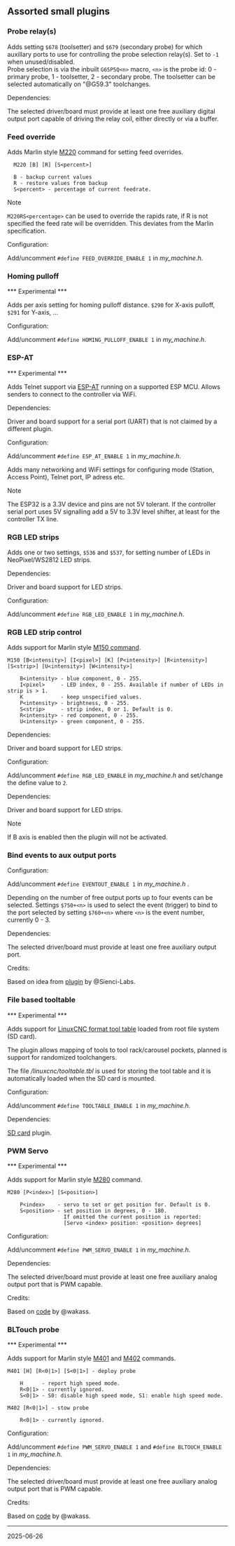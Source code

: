 ## Assorted small plugins

### Probe relay(s)

Adds setting `$678` \(toolsetter\) and `$679` \(secondary probe\) for which auxillary ports to use for controlling the probe selection relay(s). Set to `-1` when unused/disabled.  
Probe selection is via the inbuilt `G65P5Q<n>` macro, `<n>` is the probe id: 0 - primary probe, 1 - toolsetter, 2 - secondary probe.
The toolsetter can be selected automatically on "@G59.3" toolchanges.

Dependencies:

The selected driver/board must provide at least one free auxiliary digital output port capable of driving the relay coil, either directly or via a buffer.

### Feed override

Adds Marlin style [M220](https://marlinfw.org/docs/gcode/M220.html) command for setting feed overrides.

```
  M220 [B] [R] [S<percent>]

  B - backup current values
  R - restore values from backup
  S<percent> - percentage of current feedrate.
```
> [!NOTE]
> `M220RS<percentage>` can be used to override the rapids rate, if R is not specified the feed rate will be overridden. This deviates from the Marlin specification.

Configuration:

Add/uncomment `#define FEED_OVERRIDE_ENABLE 1` in _my_machine.h_.

### Homing pulloff

*** Experimental ***

Adds per axis setting for homing pulloff distance. `$290` for X-axis pulloff, `$291` for Y-axis, ...

Configuration:

Add/uncomment `#define HOMING_PULLOFF_ENABLE 1` in _my_machine.h_.

### ESP-AT

*** Experimental ***

Adds Telnet support via [ESP-AT](https://docs.espressif.com/projects/esp-at/en/latest/esp32/Get_Started/index.html) running on a supported ESP MCU.
Allows senders to connect to the controller via WiFi.

Dependencies:

Driver and board support for a serial port \(UART\) that is not claimed by a different plugin.

Configuration:

Add/uncomment `#define ESP_AT_ENABLE 1` in _my_machine.h_.

Adds many networking and WiFi settings for configuring mode \(Station, Access Point\), Telnet port, IP adress etc.

> [!NOTE]
> The ESP32 is a 3.3V device and pins are not 5V tolerant. If the controller serial port uses 5V signalling add a 5V to 3.3V level shifter, at least for the controller TX line.

### RGB LED strips

Adds one or two settings, `$536` and `$537`, for setting number of LEDs in NeoPixel/WS2812 LED strips.

Dependencies:

Driver and board support for LED strips.

Configuration:

Add/uncomment `#define RGB_LED_ENABLE 1` in _my_machine.h_.

### RGB LED strip control

Adds support for Marlin style [M150 command](https://marlinfw.org/docs/gcode/M150.html).

```
M150 [B<intensity>] [I<pixel>] [K] [P<intensity>] [R<intensity>] [S<strip>] [U<intensity>] [W<intensity>]

    B<intensity> - blue component, 0 - 255.
    I<pixel>     - LED index, 0 - 255. Available if number of LEDs in strip is > 1.
    K            - keep unspecified values.
    P<intensity> - brightness, 0 - 255.
    S<strip>     - strip index, 0 or 1. Default is 0.
    R<intensity> - red component, 0 - 255.
    U<intensity> - green component, 0 - 255.
```

Dependencies:

Driver and board support for LED strips.

Configuration:

Add/uncomment `#define RGB_LED_ENABLE` in _my_machine.h_ and set/change the define value to `2`.

Dependencies:

Driver and board support for LED strips.  
> [!NOTE]
> If B axis is enabled then the plugin will not be activated.

### Bind events to aux output ports

Configuration:

Add/uncomment `#define EVENTOUT_ENABLE 1` in _my_machine.h_ .

Depending on the number of free output ports up to four events can be selected.
Settings `$750+<n>` is used to select the event \(trigger\) to bind to the port selected by setting `$760+<n>`
where `<n>` is the event number, currently 0 - 3.

Dependencies:

The selected driver/board must provide at least one free auxiliary output port.

Credits:

Based on idea from [plugin](https://github.com/Sienci-Labs/grblhal-switchbank) by @Sienci-Labs.

### File based tooltable

*** Experimental ***

Adds support for [LinuxCNC format tool table](https://www.linuxcnc.org/docs/devel/html/gcode/tool-compensation.html#sub:tool-table-format) loaded from root file system \(SD card\).

The plugin allows mapping of tools to tool rack/carousel pockets, planned is support for randomized toolchangers.

The file _/linuxcnc/tooltable.tbl_ is used for storing the tool table and it is automatically loaded when the SD card is mounted.

Configuration:

Add/uncomment `#define TOOLTABLE_ENABLE 1` in _my_machine.h_.

Dependencies:

[SD card](https://github.com/grblHAL/Plugin_SD_card/) plugin.

### PWM Servo

*** Experimental ***

Adds support for Marlin style [M280](https://marlinfw.org/docs/gcode/M280.html) command.

```
M280 [P<index>] [S<position>]

    P<index>    - servo to set or get position for. Default is 0.
    S<position> - set position in degrees, 0 - 180.
                  If omitted the current position is reported: 
                  [Servo <index> position: <position> degrees]

```

Configuration:

Add/uncomment `#define PWM_SERVO_ENABLE 1` in _my_machine.h_.

Dependencies:

The selected driver/board must provide at least one free auxiliary analog output port that is PWM capable.

Credits:

Based on [code](https://github.com/wakass/grlbhal_servo) by @wakass.

### BLTouch probe

*** Experimental ***

Adds support for Marlin style [M401](https://marlinfw.org/docs/gcode/M401.html) and [M402](https://marlinfw.org/docs/gcode/M402.html) commands.

```
M401 [H] [R<0|1>] [S<0|1>] - deploy probe

    H      - report high speed mode.
    R<0|1> - currently ignored.
    S<0|1> - S0: disable high speed mode, S1: enable high speed mode.
```

```
M402 [R<0|1>] - stow probe

    R<0|1> - currently ignored.
```

Configuration:

Add/uncomment `#define PWM_SERVO_ENABLE 1` and `#define BLTOUCH_ENABLE 1` in _my_machine.h_.

Dependencies:

The selected driver/board must provide at least one free auxiliary analog output port that is PWM capable.

Credits:

Based on [code](https://github.com/wakass/grlbhal_servo) by @wakass.

---
2025-06-26
